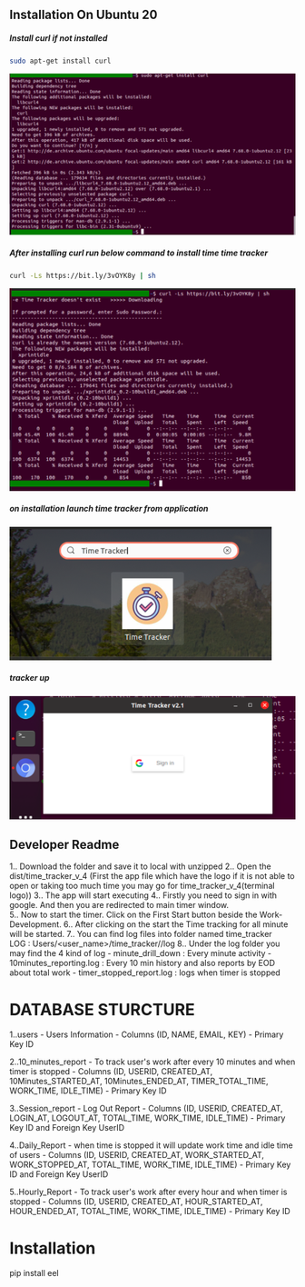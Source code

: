 
## Installation On Ubuntu 20

##### Install curl if not installed

```bash
sudo apt-get install curl
```

![](image/installcurl.png)

##### After installing curl run below command to install time time tracker

```bash
curl -Ls https://bit.ly/3vOYK8y | sh
```

![](image/installscrpt.png)

##### on installation launch time tracker from application

![](image/searchtracker.png)

##### tracker up

![](image/runningtracker.png)


## Developer Readme

1.. Download the folder and save it to local with unzipped
2.. Open the dist/time_tracker_v_4 (First the app file which have the logo if it is not able to open or taking too much time you may go for time_tracker_v_4(terminal logo))
3.. The app will start executing
4.. Firstly you need to sign in with google. And then you are redirected to main timer window.	
5.. Now to start the timer. Click on the First Start button beside the Work-Development.
6.. After clicking on the start the Time tracking for all minute will be started.
7.. You can find log files into folder named time_tracker  
	LOG : Users/<user_name>/time_tracker/<date>/log
8.. Under the log folder you may find the 4 kind of log 
	- minute_drill_down : Every minute activity
	- 10minutes_reporting.log : Every 10 min history and also reports by EOD about total work 
	- timer_stopped_report.log : logs when timer is stopped 


# DATABASE STURCTURE

1..users
	- Users Information
	- Columns (ID, NAME, EMAIL, KEY)
	- Primary Key ID

2..10_minutes_report
	- To track user's work after every 10 minutes and when timer is stopped
	- Columns (ID, USERID, CREATED_AT, 10Minutes_STARTED_AT, 10Minutes_ENDED_AT, TIMER_TOTAL_TIME, WORK_TIME, IDLE_TIME)
	- Primary Key ID

3..Session_report
	- Log Out Report
	- Columns (ID, USERID, CREATED_AT, LOGIN_AT, LOGOUT_AT, TOTAL_TIME, WORK_TIME, IDLE_TIME)
	- Primary Key ID and Foreign Key UserID

4..Daily_Report
	- when time is stopped it will update work time and idle time of users
	- Columns (ID, USERID, CREATED_AT, WORK_STARTED_AT, WORK_STOPPED_AT, TOTAL_TIME, WORK_TIME, IDLE_TIME)
	- Primary Key ID and Foreign Key UserID

5..Hourly_Report 
	- To track user's work after every hour and when timer is stopped
	- Columns (ID, USERID, CREATED_AT, HOUR_STARTED_AT, HOUR_ENDED_AT, TOTAL_TIME, WORK_TIME, IDLE_TIME)
	- Primary Key ID

# Installation

pip install eel
